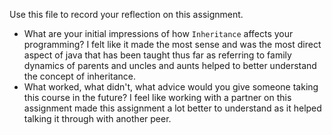 Use this file to record your reflection on this assignment.

- What are your initial impressions of how `Inheritance` affects your programming?
I felt like it made the most sense and was the most direct aspect of java that has been taught thus far as referring to family dynamics of parents and uncles and aunts helped to better understand
the concept of inheritance. 
- What worked, what didn't, what advice would you give someone taking this course in the future?
I feel like working with a partner on this assignment made this assignment a lot better to
understand as it helped talking it through with another peer. 